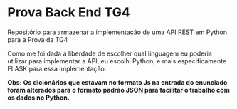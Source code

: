 # Prova Back End TG4
Repositório para armazenar a implementação de uma API REST em Python para a Prova da TG4

Como me foi dada a liberdade de escolher qual linguagem eu poderia utilizar para implementar a API, eu escolhi Python, e mais especificamente FLASK para essa implementação.

**Obs: Os dicionários que estavam no formato Js na entrada do enunciado foram alterados para o formato padrão JSON para facilitar o trabalho com os dados no Python.**
